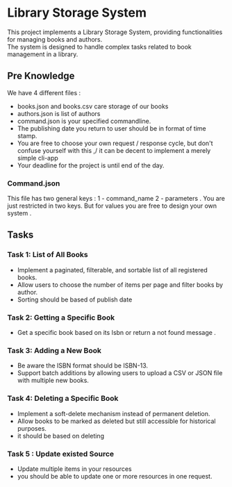 # Library Storage System

This project implements a Library Storage System, providing functionalities for managing books and authors.\
The system is designed to handle complex tasks related to book management in a library.
## Pre Knowledge
We have 4 different files : 
- books.json and books.csv care storage of our books
- authors.json is list of authors
- command.json is your specified commandline. 
- The publishing date you return to user should be in format of time stamp.
- You are free to choose your own request / response cycle, but don't confuse yourself with this ,/ it can be decent to implement a merely simple cli-app
- Your deadline for the project is until end of the day. 


### Command.json
This file has two general keys : 1 - command_name  2 - parameters . 
You are just restricted in two keys. But for values you  are free to design your own system .
## Tasks

### Task 1: List of All Books

- Implement a paginated, filterable, and sortable list of all registered books.
- Allow users to choose the number of items per page and filter books by author.
- Sorting should be based of publish date

### Task 2: Getting a Specific Book

- Get a specific book based on its Isbn or return a not found message . 

### Task 3: Adding a New Book

- Be aware the ISBN format should be ISBN-13.
- Support batch additions by allowing users to upload a CSV or JSON file with multiple new books.

### Task 4: Deleting a Specific Book

- Implement a soft-delete mechanism instead of permanent deletion.
- Allow books to be marked as deleted but still accessible for historical purposes.
- it should be based on deleting 

### Task 5 : Update existed Source

- Update multiple items in your resources 
- you should be able to update one or more resources in one request.

